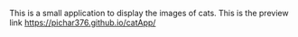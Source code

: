 This is a small application to display the images of cats.
This is the preview link https://pichar376.github.io/catApp/
